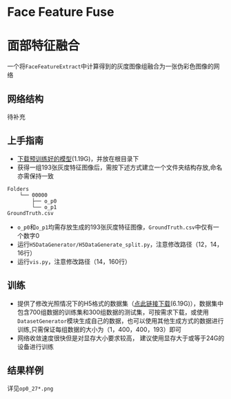 <!--
 * @Author: lyh
 * @Date: 2022-05-19 15:42:07
 * @LastEditors: lyh
 * @LastEditTime: 2022-05-19 22:14:07
 * @FilePath: /Digital-human-facial-color-realism-analysis-system/FaceFeatureFuse/README.md
 * @Description: 
 * 
 * Copyright (c) 2022 by lyh, All Rights Reserved. 
-->
# Face Feature Fuse
# 面部特征融合

一个将```FaceFeatureExtract```中计算得到的灰度图像组融合为一张伪彩色图像的网络

## 网络结构
待补充

## 上手指南
* [下载预训练好的模型](https://pan.baidu.com/s/1Tg7HnIOcNUZ6Grvws1hACw?pwd=0000)(1.19G)，并放在根目录下
* 获得一组193张灰度特征图像后，需按下述方式建立一个文件夹结构存放,命名亦需保持一致  

```
Folders 
    └── 00000
        ├── o_p0
        └── o_p1
GroundTruth.csv

```
* ```o_p0```和```o_p1```均需存放生成的193张灰度特征图像，```GroundTruth.csv```中仅有一个数字0
* 运行```H5DataGenerator/H5DataGenerate_split.py```，注意修改路径（12，14，16行）
* 运行```vis.py```，注意修改路径（14，160行）

## 训练
* 提供了修改光照情况下的H5格式的数据集（[点此链接下载](https://pan.baidu.com/s/1MQ5g58VB-C9tWFxhDGfARQ?pwd=0000)(6.19G)），数据集中包含700组数据的训练集和300组数据的测试集，可按需求下载，或使用```DatasetGenerator```模块生成自己的数据，也可以使用其他生成方式的数据进行训练,只需保证每组数据的大小为（1，400，400，193）即可
* 网络收敛速度很快但是对显存大小要求较高， 建议使用显存大于或等于24G的设备进行训练

## 结果样例
详见```op0_27*.png```
